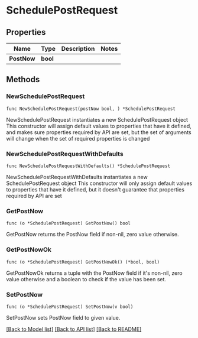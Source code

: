 # SchedulePostRequest

## Properties

Name | Type | Description | Notes
------------ | ------------- | ------------- | -------------
**PostNow** | **bool** |  | 

## Methods

### NewSchedulePostRequest

`func NewSchedulePostRequest(postNow bool, ) *SchedulePostRequest`

NewSchedulePostRequest instantiates a new SchedulePostRequest object
This constructor will assign default values to properties that have it defined,
and makes sure properties required by API are set, but the set of arguments
will change when the set of required properties is changed

### NewSchedulePostRequestWithDefaults

`func NewSchedulePostRequestWithDefaults() *SchedulePostRequest`

NewSchedulePostRequestWithDefaults instantiates a new SchedulePostRequest object
This constructor will only assign default values to properties that have it defined,
but it doesn't guarantee that properties required by API are set

### GetPostNow

`func (o *SchedulePostRequest) GetPostNow() bool`

GetPostNow returns the PostNow field if non-nil, zero value otherwise.

### GetPostNowOk

`func (o *SchedulePostRequest) GetPostNowOk() (*bool, bool)`

GetPostNowOk returns a tuple with the PostNow field if it's non-nil, zero value otherwise
and a boolean to check if the value has been set.

### SetPostNow

`func (o *SchedulePostRequest) SetPostNow(v bool)`

SetPostNow sets PostNow field to given value.



[[Back to Model list]](../README.md#documentation-for-models) [[Back to API list]](../README.md#documentation-for-api-endpoints) [[Back to README]](../README.md)



